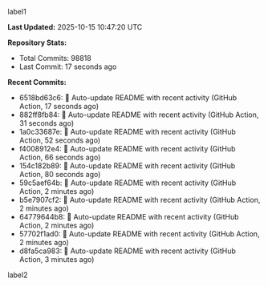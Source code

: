 
label1 
<!-- ACTIVITY_START -->
**Last Updated:** 2025-10-15 10:47:20 UTC

**Repository Stats:**
- Total Commits: 98818
- Last Commit: 17 seconds ago

**Recent Commits:**
- 6518bd63c6: 🤖 Auto-update README with recent activity (GitHub Action, 17 seconds ago)
- 882ff8fb84: 🤖 Auto-update README with recent activity (GitHub Action, 31 seconds ago)
- 1a0c33687e: 🤖 Auto-update README with recent activity (GitHub Action, 52 seconds ago)
- f4008912e4: 🤖 Auto-update README with recent activity (GitHub Action, 66 seconds ago)
- 154c182b89: 🤖 Auto-update README with recent activity (GitHub Action, 80 seconds ago)
- 59c5aef64b: 🤖 Auto-update README with recent activity (GitHub Action, 2 minutes ago)
- b5e7907cf2: 🤖 Auto-update README with recent activity (GitHub Action, 2 minutes ago)
- 64779644b8: 🤖 Auto-update README with recent activity (GitHub Action, 2 minutes ago)
- 57702f1ad0: 🤖 Auto-update README with recent activity (GitHub Action, 2 minutes ago)
- d8fa5ca983: 🤖 Auto-update README with recent activity (GitHub Action, 3 minutes ago)
<!-- ACTIVITY_END -->

label2
